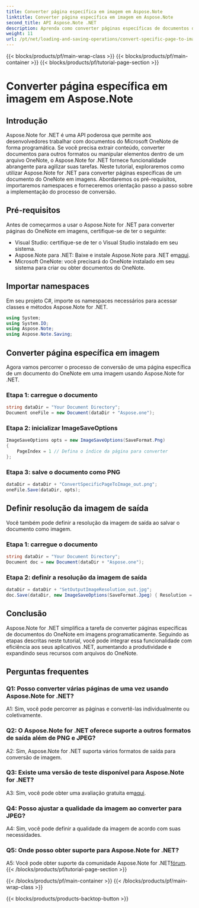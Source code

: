 ```yaml
---
title: Converter página específica em imagem em Aspose.Note
linktitle: Converter página específica em imagem em Aspose.Note
second_title: API Aspose.Note .NET
description: Aprenda como converter páginas específicas de documentos do Microsoft OneNote em imagens programaticamente usando Aspose.Note for .NET.
weight: 11
url: /pt/net/loading-and-saving-operations/convert-specific-page-to-image/
---
```


{{< blocks/products/pf/main-wrap-class >}}
{{< blocks/products/pf/main-container >}}
{{< blocks/products/pf/tutorial-page-section >}}

# Converter página específica em imagem em Aspose.Note

## Introdução

Aspose.Note for .NET é uma API poderosa que permite aos desenvolvedores trabalhar com documentos do Microsoft OneNote de forma programática. Se você precisa extrair conteúdo, converter documentos para outros formatos ou manipular elementos dentro de um arquivo OneNote, o Aspose.Note for .NET fornece funcionalidade abrangente para agilizar suas tarefas. Neste tutorial, exploraremos como utilizar Aspose.Note for .NET para converter páginas específicas de um documento do OneNote em imagens. Abordaremos os pré-requisitos, importaremos namespaces e forneceremos orientação passo a passo sobre a implementação do processo de conversão.

## Pré-requisitos

Antes de começarmos a usar o Aspose.Note for .NET para converter páginas do OneNote em imagens, certifique-se de ter o seguinte:

- Visual Studio: certifique-se de ter o Visual Studio instalado em seu sistema.
-  Aspose.Note para .NET: Baixe e instale Aspose.Note para .NET em[aqui](https://releases.aspose.com/note/net/).
- Microsoft OneNote: você precisará do OneNote instalado em seu sistema para criar ou obter documentos do OneNote.

## Importar namespaces

Em seu projeto C#, importe os namespaces necessários para acessar classes e métodos Aspose.Note for .NET.

```csharp
using System;
using System.IO;
using Aspose.Note;
using Aspose.Note.Saving;
```

## Converter página específica em imagem

Agora vamos percorrer o processo de conversão de uma página específica de um documento do OneNote em uma imagem usando Aspose.Note for .NET.

### Etapa 1: carregue o documento

```csharp
string dataDir = "Your Document Directory";
Document oneFile = new Document(dataDir + "Aspose.one");
```

### Etapa 2: inicializar ImageSaveOptions

```csharp
ImageSaveOptions opts = new ImageSaveOptions(SaveFormat.Png)
{
    PageIndex = 1 // Defina o índice da página para converter
};
```

### Etapa 3: salve o documento como PNG

```csharp
dataDir = dataDir + "ConvertSpecificPageToImage_out.png";
oneFile.Save(dataDir, opts);
```

## Definir resolução da imagem de saída

Você também pode definir a resolução da imagem de saída ao salvar o documento como imagem.

### Etapa 1: carregue o documento

```csharp
string dataDir = "Your Document Directory";
Document doc = new Document(dataDir + "Aspose.one");
```

### Etapa 2: definir a resolução da imagem de saída

```csharp
dataDir = dataDir + "SetOutputImageResolution_out.jpg";
doc.Save(dataDir, new ImageSaveOptions(SaveFormat.Jpeg) { Resolution = 220 });
```

## Conclusão

Aspose.Note for .NET simplifica a tarefa de converter páginas específicas de documentos do OneNote em imagens programaticamente. Seguindo as etapas descritas neste tutorial, você pode integrar essa funcionalidade com eficiência aos seus aplicativos .NET, aumentando a produtividade e expandindo seus recursos com arquivos do OneNote.

## Perguntas frequentes

### Q1: Posso converter várias páginas de uma vez usando Aspose.Note for .NET?

A1: Sim, você pode percorrer as páginas e convertê-las individualmente ou coletivamente.

### Q2: O Aspose.Note for .NET oferece suporte a outros formatos de saída além de PNG e JPEG?

A2: Sim, Aspose.Note for .NET suporta vários formatos de saída para conversão de imagem.

### Q3: Existe uma versão de teste disponível para Aspose.Note for .NET?

 A3: Sim, você pode obter uma avaliação gratuita em[aqui](https://releases.aspose.com/).

### Q4: Posso ajustar a qualidade da imagem ao converter para JPEG?

A4: Sim, você pode definir a qualidade da imagem de acordo com suas necessidades.

### Q5: Onde posso obter suporte para Aspose.Note for .NET?

 A5: Você pode obter suporte da comunidade Aspose.Note for .NET[fórum](https://forum.aspose.com/c/note/28).
{{< /blocks/products/pf/tutorial-page-section >}}

{{< /blocks/products/pf/main-container >}}
{{< /blocks/products/pf/main-wrap-class >}}

{{< blocks/products/products-backtop-button >}}
